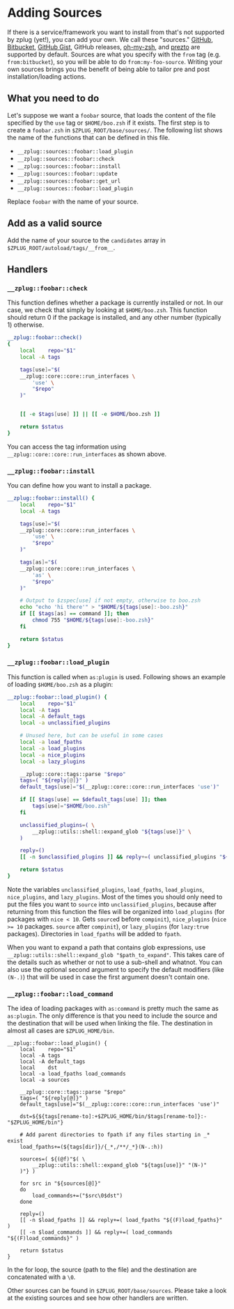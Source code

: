 # Adding Sources

If there is a service/framework you want to install from that's not supported
by zplug (yet!), you can add your own. We call these "sources."
[GitHub](https://github.com), [Bitbucket](https://bitbucket.org), [GitHub
Gist](https://gist.github.com), GitHub releases,
[oh-my-zsh](https://github.com/robbyrussell/oh-my-zsh), and
[prezto](https://github.com/sorin-ionescu/prezto) are supported by default.
Sources are what you specify with the `from` tag (e.g. `from:bitbucket`), so
you will be able to do `from:my-foo-source`.  Writing your own sources brings
you the benefit of being able to tailor pre and post installation/loading
actions.

## What you need to do

Let's suppose we want a `foobar` source, that loads the content of the
file specified by the `use` tag or `$HOME/boo.zsh` if it exists. The first
step is to create a `foobar.zsh` in `$ZPLUG_ROOT/base/sources/`. The following
list shows the name of the functions that can be defined in this file.

- `__zplug::sources::foobar::load_plugin`
- `__zplug::sources::foobar::check`
- `__zplug::sources::foobar::install`
- `__zplug::sources::foobar::update`
- `__zplug::sources::foobar::get_url`
- `__zplug::sources::foobar::load_plugin`

Replace `foobar` with the name of your source.

## Add as a valid source

Add the name of your source to the `candidates` array in
`$ZPLUG_ROOT/autoload/tags/__from__`.

## Handlers

### `__zplug::foobar::check`

This function defines whether a package is currently installed or not. In our
case, we check that simply by looking at `$HOME/boo.zsh`. This function should
return 0 if the package is installed, and any other number (typically 1)
otherwise.

```zsh
__zplug::foobar::check()
{
    local    repo="$1"
    local -A tags

    tags[use]="$(
    __zplug::core::core::run_interfaces \
        'use' \
        "$repo"
    )"


    [[ -e $tags[use] ]] || [[ -e $HOME/boo.zsh ]]

    return $status
}
```

You can access the tag information using
`__zplug::core::core::run_interfaces` as shown above.

### `__zplug::foobar::install`

You can define how you want to install a package.

```zsh
__zplug::foobar::install() {
    local    repo="$1"
    local -A tags

    tags[use]="$(
    __zplug::core::core::run_interfaces \
        'use' \
        "$repo"
    )"

    tags[as]="$(
    __zplug::core::core::run_interfaces \
        'as' \
        "$repo"
    )"

    # Output to $zspec[use] if not empty, otherwise to boo.zsh
    echo "echo 'hi there'" > "$HOME/${tags[use]:-boo.zsh}"
    if [[ $tags[as] == command ]]; then
        chmod 755 "$HOME/${tags[use]:-boo.zsh}"
    fi

    return $status
}
```

### `__zplug::foobar::load_plugin`

This function is called when `as:plugin` is used. Following shows an example
of loading `$HOME/boo.zsh` as a plugin:

```zsh
__zplug::foobar::load_plugin() {
    local    repo="$1"
    local -A tags
    local -A default_tags
    local -a unclassified_plugins

    # Unused here, but can be useful in some cases
    local -a load_fpaths
    local -a load_plugins
    local -a nice_plugins
    local -a lazy_plugins

    __zplug::core::tags::parse "$repo"
    tags=( "${reply[@]}" )
    default_tags[use]="$(__zplug::core::core::run_interfaces 'use')"

    if [[ $tags[use] == $default_tags[use] ]]; then
        tags[use]="$HOME/boo.zsh"
    fi

    unclassified_plugins=( \
        __zplug::utils::shell::expand_glob "${tags[use]}" \
    )

    reply=()
    [[ -n $unclassified_plugins ]] && reply+=( unclassified_plugins "${(F)unclassified_plugins}" )

    return $status
}
```

Note the variables `unclassified_plugins`, `load_fpaths`, `load_plugins`,
`nice_plugins`, and `lazy_plugins`. Most of the times you should only need to
put the files you want to `source` into `unclassified_plugins`, because after
returning from this function the files will be organized into `load_plugins`
(for packages with `nice < 10`. Gets `source`d before `compinit`),
`nice_plugins` (`nice >= 10` packages. `source` after `compinit`), or
`lazy_plugins` (for `lazy:true` packages). Directories in `load_fpaths` will
be added to `fpath`.

When you want to expand a path that contains glob expressions, use
`__zplug::utils::shell::expand_glob "$path_to_expand"`. This takes care of the
details such as whether or not to use a sub-shell and whatnot. You can also
use the optional second argument to specify the default modifiers (like
`(N-.)`) that will be used in case the first argument doesn't contain one.

### `__zplug::foobar::load_command`

The idea of loading packages with `as:command` is pretty much the same as
`as:plugin`. The only difference is that you need to include the source and
the destination that will be used when linking the file. The destination in
almost all cases are `$ZPLUG_HOME/bin`.

```
__zplug::foobar::load_plugin() {
    local    repo="$1"
    local -A tags
    local -A default_tags
    local    dst
    local -a load_fpaths load_commands
    local -a sources

    __zplug::core::tags::parse "$repo"
    tags=( "${reply[@]}" )
    default_tags[use]="$(__zplug::core::core::run_interfaces 'use')"

    dst=${${tags[rename-to]:+$ZPLUG_HOME/bin/$tags[rename-to]}:-"$ZPLUG_HOME/bin"}

    # Add parent directories to fpath if any files starting in _* exist
    load_fpaths+=(${tags[dir]}/{_*,/**/_*}(N-.:h))

    sources=( ${(@f)"$( \
        __zplug::utils::shell::expand_glob "${tags[use]}" "(N-)"
    )"} )

    for src in "${sources[@]}"
    do
        load_commands+=("$src\0$dst")
    done

    reply=()
    [[ -n $load_fpaths ]] && reply+=( load_fpaths "${(F)load_fpaths}" )
    [[ -n $load_commands ]] && reply+=( load_commands "${(F)load_commands}" )

    return $status
}
```

In the for loop, the source (path to the file) and the destination are
concatenated with a `\0`.

Other sources can be found in `$ZPLUG_ROOT/base/sources`. Please take a look
at the existing sources and see how other handlers are written.
